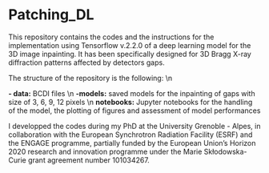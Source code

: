 # Patching_DL

This repository contains the codes and the instructions for the implementation using Tensorflow v.2.2.0 of a deep learning model for the 3D image inpainting. It has been specifically designed for 3D Bragg X-ray diffraction patterns affected by detectors gaps. 

The structure of the repository is the following: \n

**- data:** BCDI files \n
**-models:** saved models for the inpainting of gaps with size of 3, 6, 9, 12 pixels \n 
**notebooks:** Jupyter notebooks for the handling of the model, the plotting of figures and assessment of model performances 


I developped the codes during my PhD at the University Grenoble - Alpes, in collaboration with the European Synchrotron Radiation Facility (ESRF) and the ENGAGE programme, partially funded by the European Union’s Horizon 2020 research and innovation programme under the Marie Skłodowska-Curie grant agreement number 101034267.


